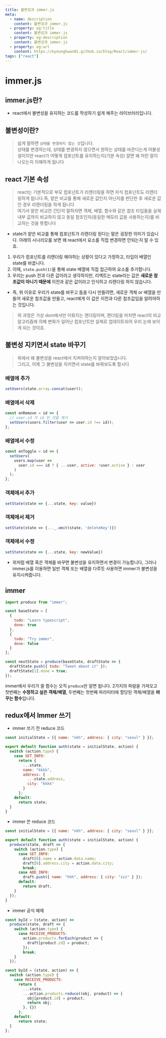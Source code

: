 ```yaml
---
title: 불변성과 immer.js
meta:
  - name: description
    content: 불변성과 immer.js
  - property: og:title
    content: 불변성과 immer.js
  - property: og:description
    content: 불변성과 immer.js
  - property: og:url
    content: https://kyounghwan01.github.io/blog/React/immer-js/
tags: ["react"]
---
```


# immer.js

## immer.js란?

- react에서 불변성을 유지하는 코드를 작성하기 쉽게 해주는 라이브러리입니다.

## 불변성이란?

> 쉽게 말하면 `상태를 변경하지 않는 것`입니다.<br>
> 상태를 변경하는데, 상태를 변경하지 않으면서 원하는 상태를 바꾼다는게 어불성설이지만 react가 어떻게 컴포넌트를 유지하는지(기본 속성) 알면 왜 저런 말이 나오는지 이해하게 됩니다

## react 기본 속성

> react는 기본적으로 부모 컴포넌트가 리렌더링을 하면 자식 컴포넌트도 리렌더링하게 됩니다.즉, 얕은 비교를 통해 새로운 값인지 아닌지를 판단한 후 새로운 값인 경우 리렌더링을 하게 됩니다 <br>
> 여기서 얕은 비교란 간단히 말하자면 객체, 배열, 함수와 같은 참조 타입들을 실제 내부 값까지 비교하지 않고 동일 참조인지(동일한 메모리 값을 사용하는지)를 비교하는 것을 뜻합니다<br>

- state가 얕은 비교를 통해 컴포넌트가 리렌더링 된다는 말은 굉장한 의미가 있습니다. 아래의 시나리오를 보면 왜 react에서 요소를 직접 변경하면 안되는지 알 수 있죠.

1. 우리가 컴포넌트를 리렌더링 해야하는 상황이 있다고 가정하고, 타입이 배열인 state를 바꿉니다.
2. 이때, `state.push(1)`을 통해 state 배열에 직접 접근하여 요소를 추가합니다.
3. 우리는 push 전과 다른 값이라고 생각하지만, 리엑트는 state라는 값은 **새로운 참조값이 아니기 때문에** 이전과 같은 값이라고 인식하고 리렌더링 하지 않습니다.

- 즉, 위 이유로 우리가 state를 바꾸고 돔을 다시 만들려면, 새로운 객체 or 배열을 만들어 새로운 참조값을 만들고, react에게 이 값은 이전과 다른 참조값임을 알려야하는 것입니다.

> 위 과정은 가상 dom에서만 이뤄지는 렌더링이며, 렌더링을 마치면 react의 비교 알고리즘에 의해 변화가 일어난 컴포넌트만 실제로 업데이트되어 우리 눈에 보이게 되는 것이죠.<br>

## 불변성 지키면서 state 바꾸기

> 위에서 왜 불변성을 react에서 지켜야하는지 알아보았습니다. <br>
> 그리고, 이제 그 불변성을 지키면서 state를 바꿔보도록 합시다

### 배열에 추가

```jsx
setUsers(state.array.concat(user));
```

### 배열에서 삭제

```jsx
const onRemove = id => {
  // user.id 가 id 인 것을 제거
  setUsers(users.filter(user => user.id !== id));
};
```

### 배열에서 수정

```jsx
const onToggle = id => {
  setUsers(
    users.map(user =>
      user.id === id ? { ...user, active: !user.active } : user
    )
  );
};
```

### 객체에서 추가

```jsx
setState(state => {...state, key: value})
```

### 객체에서 제거

```jsx
setState(state => {..._.omit(state, 'deleteKey')})
```

### 객체에서 수정

```jsx
setState(state => {...state, key: newValue})
```

- 위처럼 배열 혹은 객체를 바꾸면 불변성을 유지하면서 변경이 가능합니다, 그러나 immer.js를 이용하면 일반 객체 또는 배열을 다루듯 사용하면 immer가 불변성을 유지시켜줍니다.

## immer

```jsx
import produce from "immer";

const baseState = [
  {
    todo: "Learn typescript",
    done: true
  },
  {
    todo: "Try immer",
    done: false
  }
];

const nextState = produce(baseState, draftState => {
  draftState.push({ todo: "Tweet about it" });
  draftState[1].done = true;
});
```

immer에서 우리가 쓸 함수는 오직 `produce`만 알면 됩니다. 2가지의 파람을 가져오고 첫번째는 **수정하고 싶은 객체/배열**, 두번째는 첫번째 파라미터에 할당된 객체/배열을 **바꾸는 함수**입니다.<br>

## redux에서 Immer 쓰기

- immer 쓰기 전 reduce 코드

```js
const initialState = [{ name: "nkh", address: { city: "seoul" } }];

export default function auth(state = initialState, action) {
  switch (action.type) {
    case SET_INFO:
      return {
        ...state,
        name: "kkkk",
        address: {
          ...state.address,
          city: "kkkk"
        }
      };
    default:
      return state;
  }
}
```

- immer 쓴 reduce 코드

```js
const initialState = [{ name: "nkh", address: { city: "seoul" } }];

export default function auth(state = initialState, action) {
  produce(state, draft => {
    switch (action.type) {
      case SET_INFO:
        draft[0].name = action.data.name;
        draft[0].address.city = action.data.city;
        break;
      case ADD_INFO:
        draft.push({ name: "hhh", address: { city: "zzz" } });
      default:
        return draft;
    }
  });
}
```

- immer 공식 예제

```js
const byId = (state, action) =>
  produce(state, draft => {
    switch (action.type) {
      case RECEIVE_PRODUCTS:
        action.products.forEach(product => {
          draft[product.id] = product;
        });
        break;
    }
  });

const byId = (state, action) => {
  switch (action.type) {
    case RECEIVE_PRODUCTS:
      return {
        ...state,
        ...action.products.reduce((obj, product) => {
          obj[product.id] = product;
          return obj;
        }, {})
      };
    default:
      return state;
  }
};
```

<Disqus />
